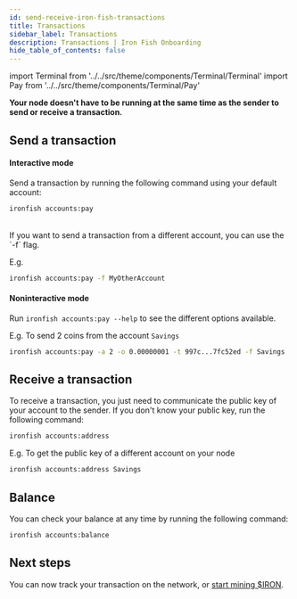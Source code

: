 ```yaml
---
id: send-receive-iron-fish-transactions
title: Transactions
sidebar_label: Transactions
description: Transactions | Iron Fish Onboarding
hide_table_of_contents: false
---
```


import Terminal from '../../src/theme/components/Terminal/Terminal'
import Pay from '../../src/theme/components/Terminal/Pay'

**Your node doesn't have to be running at the same time as the sender to send or receive a transaction.**

## Send a transaction

#### Interactive mode

Send a transaction by running the following command using your default account:
```sh
ironfish accounts:pay
```

<Terminal command={Pay} />
<br />
If you want to send a transaction from a different account, you can use the `-f` flag.

E.g.
```sh
ironfish accounts:pay -f MyOtherAccount
```

#### Noninteractive mode

Run `ironfish accounts:pay --help` to see the different options available.

E.g. To send 2 coins from the account `Savings`
```sh
ironfish accounts:pay -a 2 -o 0.00000001 -t 997c...7fc52ed -f Savings
```

## Receive a transaction
To receive a transaction, you just need to communicate the public key of your account to the sender. If you don't know your public key, run the following command:
```sh
ironfish accounts:address
```

E.g. To get the public key of a different account on your node
```sh
ironfish accounts:address Savings
```

## Balance

You can check your balance at any time by running the following command:
```sh
ironfish accounts:balance
```

## Next steps

You can now track your transaction on the network, or [start mining $IRON](mine.md).
